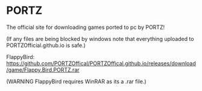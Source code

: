 # PORTZ
The official site for downloading games ported to pc by PORTZ!

(If any files are being blocked by windows note that everything uploaded to PORTZOfficial.github.io is safe.)


FlappyBird: https://github.com/PORTZOffical/PORTZOffical.github.io/releases/download/game/Flappy.Bird.PORTZ.rar

(WARNING FlappyBird requires WinRAR as its a .rar file.)
